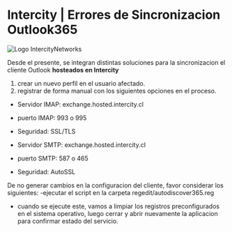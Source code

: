 # Intercity | Errores de Sincronizacion Outlook365 
<picture>
  <source media="(prefers-color-scheme: dark)" srcset="https://w2.intercity.cl/wp-content/uploads/2023/07/logo-intercity-desktop-blanco.png">
  <img alt="Logo IntercityNetworks" src="https://w2.intercity.cl/wp-content/uploads/2023/07/logo-intercity-desktop-blanco.png">
</picture>

Desde el presente, se integran distintas soluciones para la sincronizacion el cliente Outlook **hosteados en Intercity**
1) crear un nuevo perfil en el usuario afectado.
2) registrar de forma manual con los siguientes opciones en el proceso.
   
- Servidor IMAP: exchange.hosted.intercity.cl
- puerto IMAP: 993 o 995
- Seguridad: SSL/TLS

- Servidor SMTP: exchange.hosted.intercity.cl
- puerto SMTP: 587 o 465
- Seguridad: AutoSSL

De no generar cambios en la configuracion del cliente, favor considerar los siguientes:
-ejecutar el script en la carpeta regedit/autodiscover365.reg
 - cuando se ejecute este, vamos a limpiar los registros preconfigurados en el sistema operativo, luego cerrar y abrir nuevamente la aplicacion para confirmar estado del servicio.
